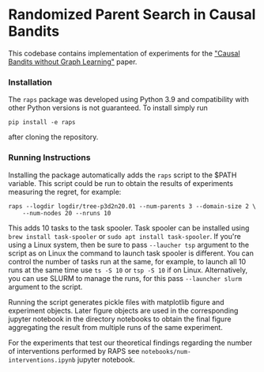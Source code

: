 # Randomized Parent Search in Causal Bandits

This codebase contains implementation of experiments for the ["Causal
Bandits without Graph Learning"](https://arxiv.org/abs/2301.11401) paper.

### Installation

The `raps` package was developed using Python 3.9 and compatibility with
other Python versions is not guaranteed. To install simply run
```{bash}
pip install -e raps
```
after cloning the repository.


### Running Instructions

Installing the package automatically adds the `raps` script to the $PATH
variable. This script could be run to obtain the results of experiments
measuring the regret, for example:
```{bash}
raps --logdir logdir/tree-p3d2n20.01 --num-parents 3 --domain-size 2 \
    --num-nodes 20 --nruns 10
```
This adds 10 tasks to the task spooler. Task spooler can be installed
using `brew install task-spooler` or `sudo apt install task-spooler`.
If you're using a Linux system, then be sure to pass `--laucher tsp`
argument to the script as on Linux the command to launch task spooler
is different. You can control the number of tasks run at the same,
for example, to launch all 10 runs at the same time use `ts -S 10`
or `tsp -S 10` if on Linux. Alternatively, you can use SLURM to manage
the runs, for this pass `--launcher slurm` argument to the script.

Running the script generates pickle files with matplotlib figure and
experiment objects. Later figure objects are used in the corresponding
jupyter notebook in the directory notebooks to obtain the final figure
aggregating the result from multiple runs of the same experiment.

For the experiments that test our theoretical findings regarding
the number of interventions performed by RAPS see
`notebooks/num-interventions.ipynb` jupyter notebook.
